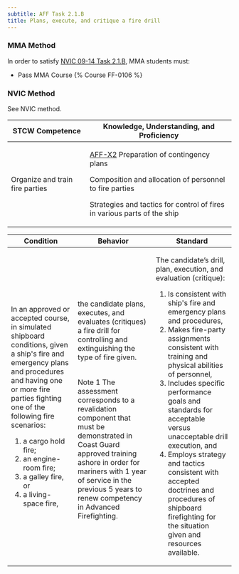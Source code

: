 ```yaml
---
subtitle: AFF Task 2.1.B 
title: Plans, execute, and critique a fire drill 
---
```



### MMA Method

In order to satisfy  [NVIC 09-14  Task  2.1.B](/stcw23/assets/images/nvic-09-14.pdf), MMA students must:

* Pass MMA Course {% Course FF-0106 %}


### NVIC Method

<a onclick="togglevisibility('nvic_methods')" >See NVIC method.</a>

<div id='nvic_methods' class='hide'>

<table>
<thead>
<tr>
<th class='forty'> STCW Competence </th>
<th class='sixty'> Knowledge, Understanding, and Proficiency </th>
</tr>
</thead>




<tbody>
<tr><td markdown='1'>

Organize and train fire parties

</td><td markdown='1'>

[AFF-X2](../../tables/63.html#AFF-X2) Preparation of contingency plans 

Composition and allocation of personnel to fire parties 

Strategies and tactics for control of fires in various parts of the ship

</td></tr>


</tbody>
</table>


<table>
<thead>
<tr><th class='twenty'>  Condition </th><th class='twenty'> Behavior </th><th  class='sixty'>Standard </th></tr>
</thead>
<tbody >



<tr><td markdown='1'>

In an approved or accepted course, in simulated shipboard conditions, given a ship's fire and emergency plans and procedures and having one or more fire parties fighting one of the following fire scenarios:

1. a cargo hold fire;
2. an engine-room fire;
3. a galley fire, or
4. a living-space fire,

</td><td markdown='1'>

the candidate plans, executes, and evaluates (critiques) a fire drill for controlling and extinguishing the type of fire given.

<br>

<div class="tooltip">Note 1
<span class="tooltiptext">
The assessment corresponds to a revalidation component that must be demonstrated in Coast Guard approved training ashore in order for mariners with 1 year of service in the previous 5 years to renew competency in Advanced Firefighting.
</span>
</div>


</td><td markdown='1'>

The candidate’s drill, plan, execution, and evaluation (critique):

1. Is consistent with ship's fire and emergency plans and procedures,
2. Makes fire-party assignments consistent with training and physical abilities of personnel,
3. Includes specific performance goals and standards for acceptable versus unacceptable drill execution, and
4. Employs strategy and tactics consistent with accepted doctrines and procedures of shipboard firefighting for the situation given and resources available.

</td></tr>
</tbody>
</table>
</div>
